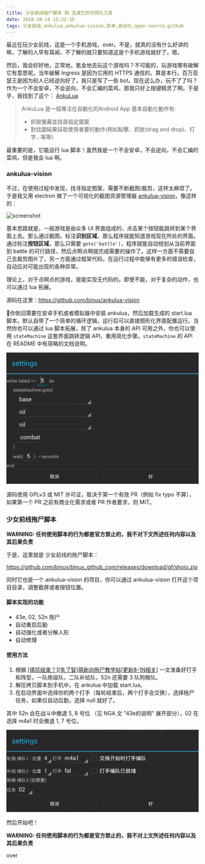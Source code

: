 ```yaml
---
title: 少女前线拖尸脚本 和 生成它的可视化工具
date: 2018-10-14 15:22:15
tags: 少女前线,ankulua,ankulua-vision,安卓,自动化,open-source,github
---
```


最近在玩少女前线，这是一个手机游戏，over。不是，就真的没有什么好讲的嘛，了解的人早有耳闻，不了解的就只要知道这是个手机游戏就好了，嗯。

然后，我会好好地，正常地，氪金地去玩这个游戏吗？不可能的，玩游戏哪有破解它有意思呢。当年破解 Ingress 是因为它用的 HTTPS 通信的，算是本行。百万亚瑟王是因为别人已经逆向好了，我只是写了一些 bot。现在这么办，玩不了了吗？作为一个不会安卓，不会逆向，不会汇编的菜鸡，那我只好上按键精灵了啊。于是乎，我找到了这个： [AnkuLua](http://ankulua-tw.boards.net/thread/2/ankulua)

> AnkuLua 是一個專注在自動化的Android App
> 基本自動化動作有:
> * 抓取螢幕並找尋指定圖案 
> * 對找圖結果採取使用者要的動作(例如點擊、抓放(drag and drop)、打字...等等)

最重要的是，它能运行 lua 脚本！虽然我是一个不会安卓，不会逆向，不会汇编的菜鸡，但是我会 lua 啊。


### ankulua-vision

不过，在使用过程中发现，找寻指定图案，需要不断截图/裁剪，这样太麻烦了。于是我又用 electron 做了一个可视化的截图资源管理器 [ankulua-vision](https://github.com/binux/ankulua-vision)，像这样的：

![screenshot](https://raw.githack.com/binux/ankulua-vision/master/static/Screenshot.png)

基本思路就是，一般游戏是由众多 UI 界面组成的，点击某个按钮能跳转到某个界面上去。那么通过截图，标注**识别区域**，那么程序就能知道游戏现在所处的界面。通过标注**按钮区域**，那么只需要 `goto('battle')`，程序就能自动规划从当前界面到 battle 的可行路径，然后点啊点啊就完成需要的操作了。这样一方面不需要自己去裁剪图片了，另一方面通过框架代码，在运行过程中能够有更多的错误检查，自动应对可能出现的各种异常。

理论上，对于点啊点的游戏，是能实现无代码的。即使不能，对于复杂的动作，也可以通过 lua 拓展。

源码在这里：https://github.com/binux/ankulua-vision  

你依旧需要在安卓手机或者模拟器中安装 ankulua，然后加载生成的 start.lua 脚本。默认自带了一个简单的循环逻辑，运行后可以直接图形化界面配置运行。当然你也可以通过 lua 脚本拓展，除了 ankulua 本身的 API 可用之外，你也可以使用 `stateMachine` 这套界面跳转逻辑 API，重用简化步骤。`stateMachine` 的 API 在 README 中有简略的文档说明。

![setting screenshot](/assets/image/MuMu20181014200018.png)

源码使用 GPLv3 或 MIT 许可证，取决于第一个有效 PR（例如 fix typo 不算），如果第一个 PR 之前有商业化需求或者 PR 作者要求，则 MIT。


### 少女前线拖尸脚本

**WARNING: 任何使用脚本的行为都是官方禁止的，我不对下文所述任何内容以及其后果负责**

于是，这里就是 少女前线的拖尸脚本：

https://github.com/binux/binux_github_com/releases/download/gf/shojo.zip

同时它也是一个 ankulua-vision 的项目，你可以通过 ankulua-vision 打开这个项目目录，调整截屏或者按钮位置。

#### 脚本实现的功能

* 43e, 02, 52n 拖尸
* 自动重启后勤
* 自动强化或者分解人形
* 自动修理

#### 使用方法

1. 根据 [[填坑结束？][失了智]萌新向拖尸教学帖[更新8-1N相关]](http://bbs.nga.cn/read.php?tid=13670657) 一文准备好打手和阵型，一队练级队，二队补给队，52n 还需要 3 队狗粮队。
2. 解压拷贝脚本到手机中，在 ankulua 中加载 start.lua。
3. 在启动界面中选择你的两个打手（每轮结束后，两个打手会交换），选择拖尸任务，如果仅自动后勤，选择 null 就好了。

其中 52n 会在战斗中撤退 5, 8 号位 （见 NGA 文 "43e的说明" 展开部分），02 在选择 m4a1 时会撤退 1, 7 号位。

![setting screenshot](/assets/image/MuMu20181014200007.png)

然后开始吧！

**WARNING: 任何使用脚本的行为都是官方禁止的，我不对上文所述任何内容以及其后果负责**

over